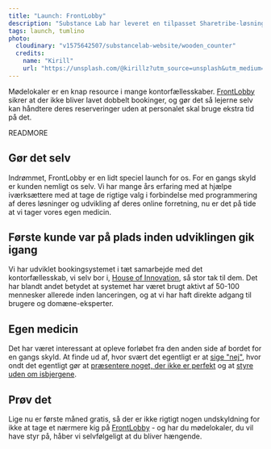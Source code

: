 ```yaml
---
title: "Launch: FrontLobby"
description: "Substance Lab har leveret en tilpasset Sharetribe-løsning til Tumlino"
tags: launch, tumlino
photo:
  cloudinary: "v1575642507/substancelab-website/wooden_counter"
  credits:
    name: "Kirill"
    url: "https://unsplash.com/@kirillz?utm_source=unsplash&utm_medium=referral&utm_content=creditCopyText"
---
```


Mødelokaler er en knap resource i mange kontorfællesskaber.  <a href="https://www.frontlobby.dk" title="Kalenderstyring af mødelokaler i kontorhoteller">FrontLobby</a> sikrer at der ikke bliver lavet dobbelt bookinger, og gør det så lejerne selv kan håndtere deres reserveringer uden at personalet skal bruge ekstra tid på det.

READMORE

## Gør det selv

Indrømmet, FrontLobby er en lidt speciel launch for os. For en gangs skyld er kunden nemligt os selv. Vi har mange års erfaring med at hjælpe iværksættere med at tage de rigtige valg i forbindelse med programmering af deres løsninger og udvikling af deres online forretning, nu er det på tide at vi tager vores egen medicin.


## Første kunde var på plads inden udviklingen gik igang

Vi har udviklet bookingsystemet i tæt samarbejde med det kontorfællesskab, vi selv bor i, <a href="https://www.houseofinnovation.dk" title="Kontorfællesskabet House of Innovation">House of Innovation</a>, så stor tak til dem. Det har blandt andet betydet at systemet har været brugt aktivt af 50-100 mennesker allerede inden lanceringen, og at vi har haft direkte adgang til brugere og domæne-eksperter.


## Egen medicin

Det har været interessant at opleve forløbet fra den anden side af bordet for en gangs skyld. At finde ud af, hvor svært det egentligt er at <a href="/articles/fokus/" title="Det er svært at sige nej til ens egn idéer">sige "nej"</a>, hvor ondt det egentligt gør at <a href="/articles/om-at-arbejde-iterativt" title="Det må godt gøre lidt ondt at lancere">præsentere noget, der ikke er perfekt</a> og at <a href="/articles/isbjerge" title="Nogle features er meget større end man skulle tro">styre uden om isbjergene</a>.


## Prøv det

Lige nu er første måned gratis, så der er ikke rigtigt nogen undskyldning for ikke at tage et nærmere kig på <a href="https://www.frontlobby.dk" title="Mødebooking af lokaler i kontorhoteller">FrontLobby</a> - og har du mødelokaler, du vil have styr på, håber vi selvfølgeligt at du bliver hængende.
